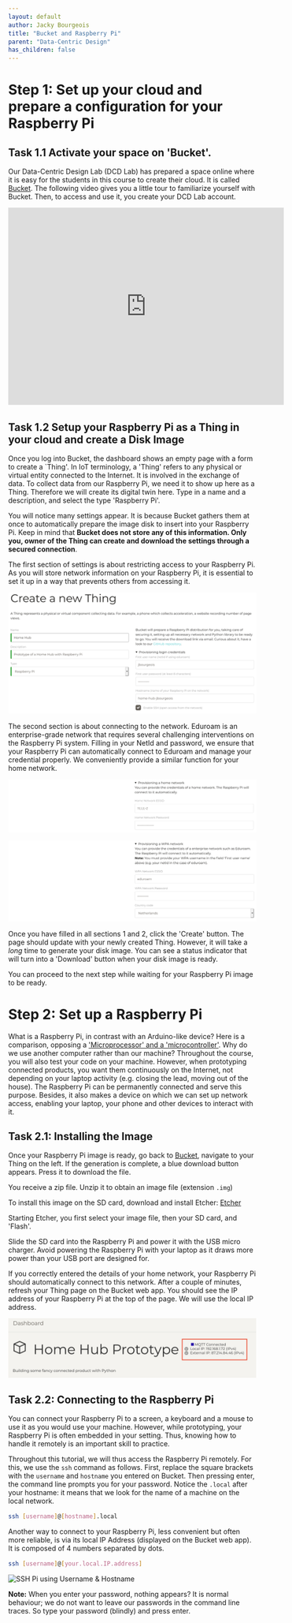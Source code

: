 ```yaml
---
layout: default
author: Jacky Bourgeois
title: "Bucket and Raspberry Pi"
parent: "Data-Centric Design"
has_children: false
---
```


# Step 1: Set up your cloud and prepare a configuration for your Raspberry Pi

## Task 1.1 Activate your space on 'Bucket'.

Our Data-Centric Design Lab (DCD Lab) has prepared a space online where it is easy for the students in this course to create their cloud. It is called [Bucket](https://dwd.tudelft.nl/bucket). The following video gives you a little tour to familiarize yourself with Bucket. Then, to access and use it, you create your DCD Lab account.

<iframe width="560" height="400" src="https://www.youtube.com/embed/H2Ogmi1J-P8" frameborder="0" allow="accelerometer; autoplay; encrypted-media; gyroscope; picture-in-picture" allowfullscreen></iframe>

## Task 1.2 Setup your Raspberry Pi as a Thing in your cloud and create a Disk Image

Once you log into Bucket, the dashboard shows an empty page with a form to create a `Thing'. In IoT terminology, a 'Thing' refers to any physical or virtual entity connected to the Internet. It is involved in the exchange of data. To collect data from our Raspberry Pi, we need it to show up here as a Thing. Therefore we will create its digital twin here. Type in a name and a description, and select the type 'Raspberry Pi'.

You will notice many settings appear. It is because Bucket gathers them at once to automatically prepare the image disk to insert into your Raspberry Pi. Keep in mind that **Bucket does not store any of this information. Only you, owner of the Thing can create and download the settings through a secured connection**.

The first section of settings is about restricting access to your Raspberry Pi. As you will store network information on your Raspberry Pi, it is essential to set it up in a way that prevents others from accessing it.

![Create a Thing with WiFi Credentials connecting to the Internet](/assets/images/dcd/bucket-raspberrypi/1_2_21.png)

The second section is about connecting to the network. Eduroam is an enterprise-grade network that requires several challenging interventions on the Raspberry Pi system. Filling in your NetId and password, we ensure that your Raspberry Pi can automatically connect to Eduroam and manage your credential properly. We conveniently provide a similar function for your home network.

![Home network](/assets/images/dcd/bucket-raspberrypi/1_2_22.png)

![Eduroam](/assets/images/dcd/bucket-raspberrypi/1_2_23.png)

Once you have filled in all sections 1 and 2, click the 'Create' button. The page should update with your newly created Thing. However, it will take a _long_ time to generate your disk image. You can see a status indicator that will turn into a 'Download' button when your disk image is ready.

You can proceed to the next step while waiting for your Raspberry Pi image to be ready.


# Step 2: Set up a Raspberry Pi

What is a Raspberry Pi, in contrast with an Arduino-like device? Here is a comparison, opposing a ['Microprocessor' and a 'microcontroller'](https://www.youtube.com/watch?v=7vhvnaWUZjE). Why do we use another computer rather than our machine? Throughout the course, you will also test your code on your machine. However, when prototyping connected products, you want them continuously on the Internet, not depending on your laptop activity (e.g. closing the lead, moving out of the house). The Raspberry Pi can be permanently connected and serve this purpose. Besides, it also makes a device on which we can set up network access, enabling your laptop, your phone and other devices to interact with it.

## Task 2.1: Installing the Image

Once your Raspberry Pi image is ready, go back to [Bucket](https://dwd.tudelft.nl/bucket), navigate to your Thing on the left. If the generation is complete, a blue download button appears. Press it to download the file.

You receive a zip file. Unzip it to obtain an image file (extension `.img`)

To install this image on the SD card, download and install Etcher: [Etcher](https://www.balena.io/etcher/)

Starting Etcher, you first select your image file, then your SD card, and 'Flash'.

Slide the SD card into the Raspberry Pi and power it with the USB micro charger. Avoid powering the Raspberry Pi with your laptop as it draws more power than your USB port are designed for.

If you correctly entered the details of your home network, your Raspberry Pi should automatically connect to this network. After a couple of minutes, refresh your Thing page on the Bucket web app. You should see the IP address of your Raspberry Pi at the top of the page. We will use the local IP address.

![Connected Thing](/assets/images/dcd/bucket-raspberrypi/2_1_0.png)

## Task 2.2: Connecting to the Raspberry Pi

You can connect your Raspberry Pi to a screen, a keyboard and a mouse to use it as you would use your machine. However, while prototyping, your Raspberry Pi is often embedded in your setting. Thus, knowing how to handle it remotely is an important skill to practice.

Throughout this tutorial, we will thus access the Raspberry Pi remotely. For this, we use the `ssh` command as follows. First, replace the square brackets with the `username` and `hostname` you entered on Bucket. Then pressing enter, the command line prompts you for your password. Notice the `.local` after your hostname: it means that we look for the name of a machine on the local network.

```bash
ssh [username]@[hostname].local
```

Another way to connect to your Raspberry Pi, less convenient but often more reliable, is via its local IP Address (displayed on the Bucket web app). It is composed of 4 numbers separated by dots.

```bash
ssh [username]@[your.local.IP.address]
```

![SSH Pi using Username & Hostname](/assets/img/courses/id5415/module1/assignment/4_2_0.png)

**Note:** When you enter your password, nothing appears? It is normal behaviour; we do not want to leave our passwords in the command line traces. So type your password (blindly) and press enter.